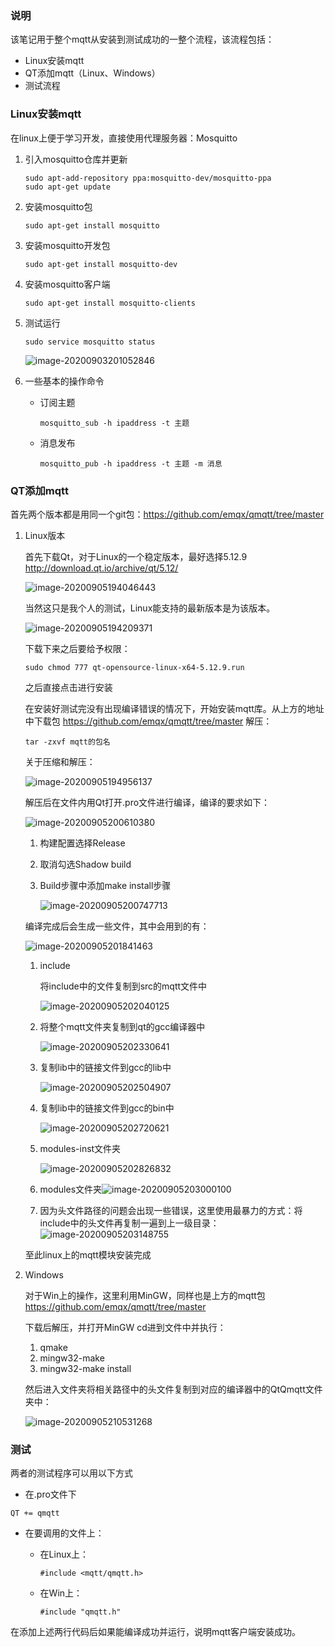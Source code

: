 ### 说明

该笔记用于整个mqtt从安装到测试成功的一整个流程，该流程包括：

- Linux安装mqtt
- QT添加mqtt（Linux、Windows）
- 测试流程

### Linux安装mqtt

在linux上便于学习开发，直接使用代理服务器：Mosquitto

1. 引入mosquitto仓库并更新

   ```
   sudo apt-add-repository ppa:mosquitto-dev/mosquitto-ppa
   sudo apt-get update
   ```

2. 安装mosquitto包

   ```
   sudo apt-get install mosquitto
   ```

3. 安装mosquitto开发包

   ```
   sudo apt-get install mosquitto-dev
   ```

4. 安装mosquitto客户端

   ```
   sudo apt-get install mosquitto-clients
   ```

5. 测试运行

   ```
   sudo service mosquitto status
   ```

   ![image-20200903201052846](https://raw.githubusercontent.com/ioomie/QtforSY/main/Photo_folder/image-20200903201052846.png)

6. 一些基本的操作命令

   - 订阅主题

     ```
     mosquitto_sub -h ipaddress -t 主题 
     ```

   - 消息发布

     ```
     mosquitto_pub -h ipaddress -t 主题 -m 消息
     ```

### QT添加mqtt

首先两个版本都是用同一个git包：https://github.com/emqx/qmqtt/tree/master

1. Linux版本

   首先下载Qt，对于Linux的一个稳定版本，最好选择5.12.9 http://download.qt.io/archive/qt/5.12/

   ![image-20200905194046443](https://raw.githubusercontent.com/ioomie/QtforSY/main/Photo_folder/image-20200905194046443.png)

   当然这只是我个人的测试，Linux能支持的最新版本是为该版本。

   ![image-20200905194209371](https://raw.githubusercontent.com/ioomie/QtforSY/main/Photo_folder/image-20200905194209371.png)

   下载下来之后要给予权限：

   ```
   sudo chmod 777 qt-opensource-linux-x64-5.12.9.run
   ```

   之后直接点击进行安装

   在安装好测试完没有出现编译错误的情况下，开始安装mqtt库。从上方的地址中下载包 https://github.com/emqx/qmqtt/tree/master 解压：

   ```
   tar -zxvf mqtt的包名
   ```

   关于压缩和解压：

   ![image-20200905194956137](https://raw.githubusercontent.com/ioomie/QtforSY/main/Photo_folder/image-20200905194956137.png)

   解压后在文件内用Qt打开.pro文件进行编译，编译的要求如下：

   ![image-20200905200610380](https://raw.githubusercontent.com/ioomie/QtforSY/main/Photo_folder/image-20200905200610380.png)

   1. 构建配置选择Release

   2. 取消勾选Shadow build

   3. Build步骤中添加make install步骤

      ![image-20200905200747713](https://raw.githubusercontent.com/ioomie/QtforSY/main/Photo_folder/image-20200905200747713.png)

   编译完成后会生成一些文件，其中会用到的有：

   ![image-20200905201841463](https://raw.githubusercontent.com/ioomie/QtforSY/main/Photo_folder/image-20200905201841463.png)

   1. include

      将include中的文件复制到src的mqtt文件中

      ![image-20200905202040125](https://raw.githubusercontent.com/ioomie/QtforSY/main/Photo_folder/image-20200905202040125.png)

   2. 将整个mqtt文件夹复制到qt的gcc编译器中

      ![image-20200905202330641](https://raw.githubusercontent.com/ioomie/QtforSY/main/Photo_folder/image-20200905202330641.png)

   3. 复制lib中的链接文件到gcc的lib中

      ![image-20200905202504907](https://raw.githubusercontent.com/ioomie/QtforSY/main/Photo_folder/image-20200905202504907.png)

   4. 复制lib中的链接文件到gcc的bin中

      ![image-20200905202720621](https://raw.githubusercontent.com/ioomie/QtforSY/main/Photo_folder/image-20200905202720621.png)

   5. modules-inst文件夹

      ![image-20200905202826832](https://raw.githubusercontent.com/ioomie/QtforSY/main/Photo_folder/image-20200905202826832.png)

   6. modules文件夹![image-20200905203000100](https://raw.githubusercontent.com/ioomie/QtforSY/main/Photo_folder/image-20200905203000100.png)

   7. 因为头文件路径的问题会出现一些错误，这里使用最暴力的方式：将include中的头文件再复制一遍到上一级目录：![image-20200905203148755](https://raw.githubusercontent.com/ioomie/QtforSY/main/Photo_folder/\image-20200905203148755.png)

   至此linux上的mqtt模块安装完成

2. Windows

   对于Win上的操作，这里利用MinGW，同样也是上方的mqtt包 https://github.com/emqx/qmqtt/tree/master 

   下载后解压，并打开MinGW cd进到文件中并执行：

   1. qmake
   2. mingw32-make
   3. mingw32-make install

   然后进入文件夹将相关路径中的头文件复制到对应的编译器中的QtQmqtt文件夹中：

   ![image-20200905210531268](https://raw.githubusercontent.com/ioomie/QtforSY/main/Photo_folder/image-20200905210531268.png)

### 测试

两者的测试程序可以用以下方式

- 在.pro文件下

```
QT += qmqtt
```

- 在要调用的文件上：

  - 在Linux上：

    ```
    #include <mqtt/qmqtt.h>
    ```

  - 在Win上：

    ```
    #include "qmqtt.h"
    ```

在添加上述两行代码后如果能编译成功并运行，说明mqtt客户端安装成功。